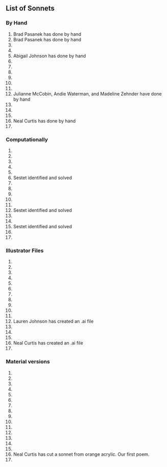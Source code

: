 ## List of Sonnets

### By Hand
1. Brad Pasanek has done by hand
2. Brad Pasanek has done by hand
3.
4.
5. Abigail Johnson has done by hand
6.
7.
8.
9.
10.
11.
12. Julianne McCobin, Andie Waterman, and Madeline Zehnder have done by hand
13.
14.
15.
16. Neal Curtis has done by hand
17.

### Computationally
1.
2.
3.
4.
5.
6. Sestet identified and solved
7.
8.
9.
10.
11.
12. Sestet identified and solved
13.
14.
15. Sestet identified and solved
16.
17.

### Illustrator Files
1.
2.
3.
4.
5.
6.
7.
8.
9.
10.
11.
12. Lauren Johnson has created an .ai file
13.
14.
15.
16. Neal Curtis has created an .ai file
17.

### Material versions
1.
2.
3.
4.
5.
6.
7.
8.
9.
10.
11.
12.
13.
14.
15.
16. Neal Curtis has cut a sonnet from orange acrylic. Our first poem. 
17.
